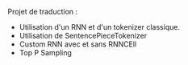 Projet de traduction :
- Utilisation d'un RNN et d'un tokenizer classique.
- Utilisation de SentencePieceTokenizer
- Custom RNN avec et sans RNNCEll
- Top P Sampling
